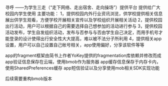 寻呼
——为学生三走（“走下网络、走出宿舍、走向操场”）提供平台
提供给广大校园内学生使用
主要功能：
1，提供校园内外行业资讯浏览，供学校提供相关信息展出供学生观看，方便学校开展相关宣传以及学校组织开展相关活动
2，提供校园出行活动，用户可以根据自己的需要选择自己想参加的活动进行参与
3，提供校园活动发布，学生自发组织活动，发布与否参与与否由学生自己决定，而用手机号才能登录的设计使得出行安全性大大提高，难以被不法分子所利用
4，提供相关app设置，用户可以自己设置自己帐号相关，app使用偏好，分享该软件等等

app的fragment框架由简书上作者YoKey提供的fragmentation库依赖并修改而成
app验证信息保存在云端，使用bmob作为服务器
app缓存信息保存于内存卡内，使用SharedPreferences缓存
app短信验证以及分享使用mob相关SDK实现功能

后续需要重构bmob版本
